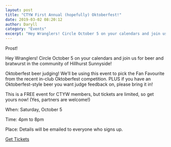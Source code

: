 ```yaml
---
layout: post
title: "CTYW First Annual (hopefully) Oktoberfest!"
date: 2019-03-02 08:20:12
author: Daryll
category: "Events"
excerpt: "Hey Wranglers! Circle October 5 on your calendars and join us for beer and bratwurst in the community of Hillhurst Sunnyside!"
---
```


Prost!

Hey Wranglers! Circle October 5 on your calendars and join us for beer and bratwurst in the community of Hillhurst Sunnyside!

Oktoberfest beer judging! We’ll be using this event to pick the Fan Favourite from the recent in-club Oktoberfest competition. PLUS if you have an Oktoberfest-style beer you want judge feedback on, please bring it in!

This is a FREE event for CTYW members, but tickets are limited, so get yours now! (Yes, partners are welcome!)

When: Saturday, October 5

Time: 4pm to 8pm

Place: Details will be emailed to everyone who signs up.

<a class='button' href='https://www.eventbrite.ca/e/ctyw-first-annual-hopefully-oktoberfest-tickets-73163324473' target='_blank'>Get Tickets</a>